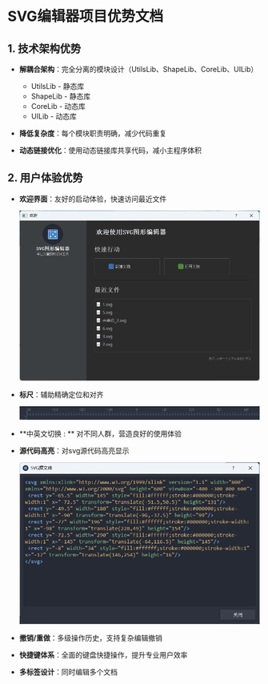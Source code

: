 # SVG编辑器项目优势文档



## 1. 技术架构优势

- **解耦合架构**：完全分离的模块设计（UtilsLib、ShapeLib、CoreLib、UILib）
  - UtilsLib - 静态库
  - ShapeLib - 静态库
  - CoreLib -  动态库
  - UILib - 动态库

- **降低复杂度**：每个模块职责明确，减少代码重复

- **动态链接优化**：使用动态链接库共享代码，减小主程序体积

  

## 2. 用户体验优势

- **欢迎界面**：友好的启动体验，快速访问最近文件

  ![image-20250520004727180](优势文档.assets/image-20250520004727180.png)

  

- **标尺**：辅助精确定位和对齐

  ![image-20250520005338522](优势文档.assets/image-20250520005338522.png)

- **中英文切换 : ** 对不同人群，营造良好的使用体验

- **源代码高亮**：对svg源代码高亮显示

  ![image-20250520005219947](优势文档.assets/image-20250520005219947.png)

- **撤销/重做**：多级操作历史，支持复杂编辑撤销

- **快捷键体系**：全面的键盘快捷操作，提升专业用户效率

- **多标签设计**：同时编辑多个文档

  



